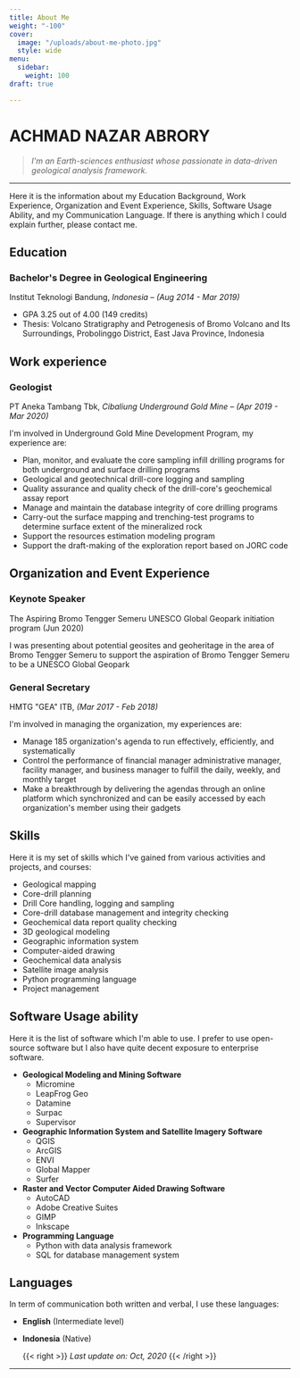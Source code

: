 ```yaml
---
title: About Me
weight: "-100"
cover:
  image: "/uploads/about-me-photo.jpg"
  style: wide
menu:
  sidebar:
    weight: 100
draft: true

---
```

# ACHMAD NAZAR ABRORY

> _I'm an Earth-sciences enthusiast whose passionate in data-driven geological analysis framework._

***

Here it is the information about my Education Background, Work Experience, Organization and Event Experience, Skills, Software Usage Ability, and my Communication Language. If there is anything which I could explain further, please contact me.

## Education

### **Bachelor's Degree in Geological Engineering**

Institut Teknologi Bandung, _Indonesia – (Aug 2014 - Mar 2019)_

* GPA 3.25 out of 4.00 (149 credits)
* Thesis: Volcano Stratigraphy and Petrogenesis of Bromo Volcano and Its Surroundings, Probolinggo District, East Java Province, Indonesia

## Work experience

### Geologist

PT Aneka Tambang Tbk, _Cibaliung Underground Gold Mine – (Apr 2019 - Mar 2020)_

I'm involved in Underground Gold Mine Development Program, my experience are:

* Plan, monitor, and evaluate the core sampling infill drilling programs for both underground and surface drilling programs
* Geological and geotechnical drill-core logging and sampling
* Quality assurance and quality check of the drill-core's geochemical assay report
* Manage and maintain the database integrity of core drilling programs
* Carry-out the surface mapping and trenching-test programs to determine surface extent of the mineralized rock
* Support the resources estimation modeling program
* Support the draft-making of the exploration report based on JORC code

## Organization and Event Experience

### Keynote Speaker

The Aspiring Bromo Tengger Semeru UNESCO Global Geopark initiation program (Jun 2020)

I was presenting about potential geosites and geoheritage in the area of Bromo Tengger Semeru to support the aspiration of Bromo Tengger Semeru to be a UNESCO Global Geopark

### General Secretary

HMTG "GEA" ITB, _(Mar 2017 - Feb 2018)_

I'm involved in managing the organization, my experiences are:

* Manage 185 organization's agenda to run effectively, efficiently, and systematically
* Control the performance of financial manager administrative manager, facility manager, and business manager to fulfill the daily, weekly, and monthly target
* Make a breakthrough by delivering the agendas through an online platform which synchronized and can be easily accessed by each organization's member using their gadgets

## Skills

Here it is my set of skills which I've gained from various activities and projects, and courses:

* Geological mapping
* Core-drill planning
* Drill Core handling, logging and sampling
* Core-drill database management and integrity checking
* Geochemical data report quality checking
* 3D geological modeling
* Geographic information system
* Computer-aided drawing
* Geochemical data analysis
* Satellite image analysis
* Python programming language
* Project management

## Software Usage ability

Here it is the list of software which I'm able to use. I prefer to use open-source software but I also have quite decent exposure to enterprise software.

* **Geological Modeling and Mining Software**
  * Micromine
  * LeapFrog Geo
  * Datamine
  * Surpac
  * Supervisor
* **Geographic Information System and Satellite Imagery Software**
  * QGIS
  * ArcGIS
  * ENVI
  * Global Mapper
  * Surfer
* **Raster and Vector Computer Aided Drawing Software**
  * AutoCAD
  * Adobe Creative Suites
  * GIMP
  * Inkscape
* **Programming Language**
  * Python with data analysis framework
  * SQL for database management system

## Languages

In term of communication both written and verbal, I use these languages:

* **English** (Intermediate level)
* **Indonesia** (Native)

  {{< right >}} _Last update on: Oct, 2020_ {{< /right >}}

***